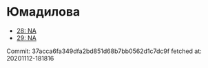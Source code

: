 # Юмадилова
- [28: NA](28.md)
- [29: NA](29.md)

Commit: 37acca6fa349dfa2bd851d68b7bb0562d1c7dc9f
 fetched at: 20201112-181816
